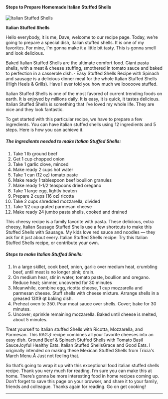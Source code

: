             

#### Steps to Prepare Homemade Italian Stuffed Shells

![Italian Stuffed Shells](https://img-global.cpcdn.com/recipes/0b4491da4b832f7b/751x532cq70/italian-stuffed-shells-recipe-main-photo.jpg)

**Italian Stuffed Shells**

Hello everybody, it is me, Dave, welcome to our recipe page. Today, we’re going to prepare a special dish, italian stuffed shells. It is one of my favorites. For mine, I’m gonna make it a little bit tasty. This is gonna smell and look delicious.

Baked Italian Stuffed Shells are the ultimate comfort food. Giant pasta shells, with a meat & cheese stuffing, smothered in tomato sauce and baked to perfection in a casserole dish. · Easy Stuffed Shells Recipe with Spinach and sausage is a delicious dinner meal for the whole Italian Stuffed Shells (High Heels & Grills). Have I ever told you how much we looooove stuffed.

Italian Stuffed Shells is one of the most favored of current trending foods on earth. It is enjoyed by millions daily. It is easy, it is quick, it tastes delicious. Italian Stuffed Shells is something that I’ve loved my whole life. They are nice and they look fantastic.

To get started with this particular recipe, we have to prepare a few ingredients. You can have italian stuffed shells using 12 ingredients and 5 steps. Here is how you can achieve it.

##### The ingredients needed to make Italian Stuffed Shells:

1.  Take 1 lb ground beef
2.  Get 1 cup chopped onion
3.  Take 1 garlic clove, minced
4.  Make ready 2 cups hot water
5.  Take 1 can (12 oz) tomato paste
6.  Make ready 1 tablespoon beef bouillon granules
7.  Make ready 1-1/2 teaspoons dried oregano
8.  Take 1 large egg, lightly beaten
9.  Prepare 2 cups (16 oz) ricotta
10.  Take 2 cups shredded mozzarella, divided
11.  Take 1/2 cup grated parmesan cheese
12.  Make ready 24 jumbo pasta shells, cooked and drained

This cheesy recipe is a family favorite with pasta. These delicious, extra cheesy, Italian Sausage Stuffed Shells use a few shortcuts to make this Stuffed Shells with Sausage. My kids love red sauce and noodles — they ask for it just about every. Italian Stuffed Shells recipe: Try this Italian Stuffed Shells recipe, or contribute your own.

##### Steps to make Italian Stuffed Shells:

1.  In a large skillet, cook beef, onion, garlic over medium heat, crumbling beef, until meat is no longer pink; drain.
2.  On medium hear, stir in water, tomato paste, boullion and oregano. Reduce heat; simmer, uncovered for 30 minutes
3.  Meanwhile, combine egg, ricotta cheese, 1 cup mozzarella and parmesan cheese. Stuff shells with cheese mixture. Arrange shells in a greased 13X9 qt baking dish.
4.  Preheat oven to 350. Pour meat sauce over shells. Cover; bake for 30 minutes.
5.  Uncover; sprinkle remaining mozzarella. Baked until cheese is melted, about 5 minutes.

Treat yourself to Italian stuffed Shells with Ricotta, Mozzarella, and Parmesan. This RAGڮ recipe combines all your favorite cheeses into an easy dish. Ground Beef & Spinach Stuffed Shells with Tomato Basil SauceJoyful Healthy Eats. Italian Stuffed ShellsGrace and Good Eats. I originally intended on making these Mexican Stuffed Shells from Tricia's March Menu.Â Just not feeling that.

So that’s going to wrap it up with this exceptional food italian stuffed shells recipe. Thank you very much for reading. I’m sure you can make this at home. There’s gonna be more interesting food in home recipes coming up. Don’t forget to save this page on your browser, and share it to your family, friends and colleague. Thanks again for reading. Go on get cooking!

* * *
